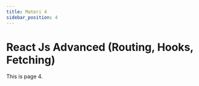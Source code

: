 ```yaml
---
title: Materi 4
sidebar_position: 4
---
```


# React Js Advanced (Routing, Hooks, Fetching)

This is page 4.